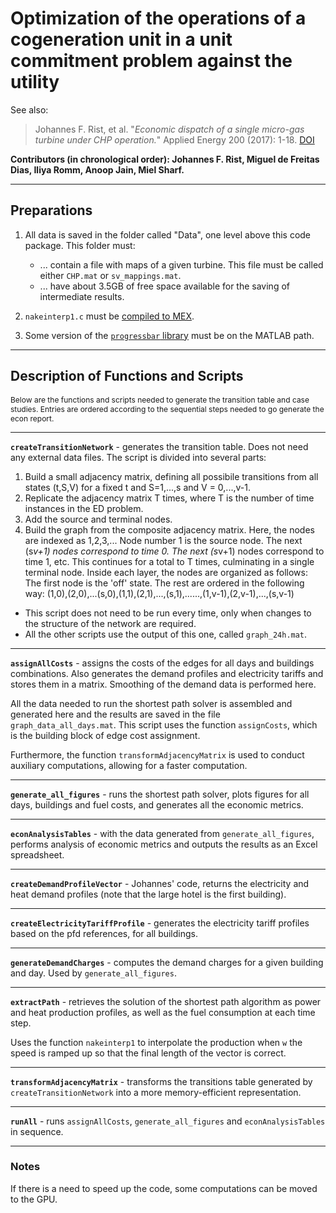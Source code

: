 # Optimization of the operations of a cogeneration unit in a unit commitment problem against the utility

See also:

> Johannes F. Rist, et al. "_Economic dispatch of a single micro-gas turbine under CHP operation._" Applied Energy 200 (2017): 1-18. [DOI](https://doi.org/10.1016/j.apenergy.2017.05.064)

**Contributors (in chronological order): Johannes F. Rist, Miguel de Freitas Dias, Iliya Romm, Anoop Jain, Miel Sharf.**

---

## Preparations

1) All data is saved in the folder called "Data", one level above this code package. This folder must:

    - ... contain a file with maps of a given turbine. This file must be called either `CHP.mat` or `sv_mappings.mat`.
    - ... have about 3.5GB of free space available for the saving of intermediate results.

1) `nakeinterp1.c` must be [compiled to MEX](https://www.mathworks.com/help/matlab/ref/mex.html).
1) Some version of the [`progressbar` library](https://github.com/fsaxen/ParforProgMon) must be on the MATLAB path.

---

## Description of Functions and Scripts

<span style="font-size:9pt;">Below are the functions and scripts needed to generate the transition table and case studies. Entries are ordered according to the sequential steps needed to go generate the econ report.</span>

---

**`createTransitionNetwork`** - generates the transition table. Does not need any external data files. The script is divided into several parts:

1. Build a small adjacency matrix, defining all possibile transitions from all states (t,S,V) for a fixed t and S=1,...,s and V = 0,...,v-1.
2. Replicate the adjacency matrix T times, where T is the number of time instances in the ED problem.
3. Add the source and terminal nodes.
4. Build the graph from the composite adjacency matrix.
Here, the nodes are indexed as 1,2,3,... Node number 1 is the source node. The next (s*v+1) nodes correspond to time 0. The next (s*v+1) nodes correspond
to time 1, etc. This continues for a total to T times, culminating in a single terminal node. Inside each layer, the nodes are organized as follows:
The first node is the 'off' state. The rest are ordered in the following way:
(1,0),(2,0),...(s,0),(1,1),(2,1),...,(s,1),......,(1,v-1),(2,v-1),...,(s,v-1)

- This script does not need to be run every time, only when changes to the structure of the network are required. 
- All the other scripts use the output of this one, called `graph_24h.mat`.

---

**`assignAllCosts`** - assigns the costs of the edges for all days and buildings combinations. Also generates the demand profiles and electricity tariffs and stores them
in a matrix. Smoothing of the demand data is performed here.

All the data needed to run the shortest path solver is assembled and generated here and the results are
saved in the file `graph_data_all_days.mat`. This script uses the function `assignCosts`, which is the building block of edge cost assignment.

Furthermore, the function `transformAdjacencyMatrix` is used to conduct auxiliary computations, allowing for a faster computation.

---

**`generate_all_figures`** - runs the shortest path solver, plots figures for all days, buildings and fuel costs, and generates all the economic metrics.

---

**`econAnalysisTables`** - with the data generated from `generate_all_figures`, performs analysis of economic metrics and outputs the results as an Excel spreadsheet.

---

**`createDemandProfileVector`** - Johannes' code, returns the electricity and heat demand profiles (note that the large hotel is the first building).

---

**`createElectricityTariffProfile`** - generates the electricity tariff profiles based on the pfd references, for all buildings.

---

**`generateDemandCharges`** - computes the demand charges for a given building and day. Used by `generate_all_figures`.

---

**`extractPath`** - retrieves the solution of the shortest path algorithm as power and heat production profiles, as well as the fuel consumption at each time step.

Uses the function `nakeinterp1` to interpolate the production when `w` the speed is ramped up so that the final length of the vector is correct.

---

**`transformAdjacencyMatrix`** - transforms the transitions table generated by `createTransitionNetwork` into a more memory-efficient representation.

---

**`runAll`** - runs `assignAllCosts`, `generate_all_figures` and `econAnalysisTables` in sequence.

---

### Notes

If there is a need to speed up the code, some computations can be moved to the GPU.
